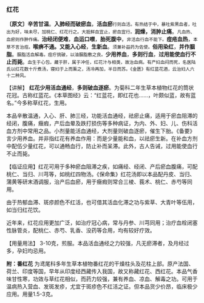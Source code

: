 ### 红花

**〔原文〕辛苦甘温**。**入肺经而破瘀血**，**活血瘀**<small>行则血活。有热结于中，暴吐紫黑血者，吐出为好，味未尽，加桃仁、红花行之。大抵鲜血宜止，瘀血宜行。</small>**润燥，消肿止痛**。<small>凡血热、血瘀则作肿作痛。</small>**治经闭便难**，**血运口噤**，**胎死腹中**，<small>非活血行血不能下。</small>**痘疮血热**，<small>本草不言治痘。</small>**喉痹不通。又能入心经**，**生新血**。<small>须兼补益药为佐使。</small>**俗用染红**，**并作胭脂**。<small>胭脂活血解毒。痘疔挑破，以油胭脂敷之良。</small>**少用养血**，**多则行血**，**过用能使血行不止而毙**。<small>血生于心包，藏于肝，属于冲任，红花汁与相类，故治血病。有产妇血闷而死，名医陆氏以红花数十斤煮汤，寝妇于上而薰之，汤冷再加，半日而苏。《金匮》有红蓝花酒，云治妇人六十二种风。</small>

【讲解】 **红花少用活血通经**，**多则破血逐瘀**。为菊科二年生草本植物红花的筒状花冠。古称红蓝花。《本草图经》云：“红蓝花，即红花也……，叶颇似蓝，故有蓝名。”今多称草红花，生用。

本品辛散温通，入心、肝、肺三经，功能活血通经，祛瘀止痛，适用于瘀血阻滞的经闭，腹痛，癥瘕，产后血晕及跌打损伤等多种病证，为内、外、妇、儿、伤科活血方剂中常用之品。小剂量能活血通经，大剂量则破血逐瘀，催生下胎。《备要》言少用养血。并非指红花有养血作用：而是少量能和血，以祛瘀生新。在补血方剂中配伍少量红花，可以通畅血行，防止补而呆滞。此外，古人告诫，过用能使血行不止而毙。

【临证应用】红花可用于多种瘀血阻滞之疾，如痛经、经闭、产后瘀血腹痛，可配桃仁、当归、川芎等，如桃红四物汤。《保命集》红花汤即以本品配丹皮、当归、蒲黄等研末酒调服，治产后血瘀，用于癥瘕则常合三棱、莪术、桃仁、赤芍等同用。

由于热郁血滞、斑疹颜色不红活，也可借其活血化滞之功与紫草、大青叶等伍用，如当归红花饮。

近年来，红花应用更加广泛，如治疗冠心病，常与丹参、川芎同用；治疗血栓闭塞性脉管炎，配桃仁、赤芍、乳香、没药等合用，均有较好疗效。

【用量用法】 3-10克，煎服。本品活血通经之力较强，凡无瘀滞者，及月经过多，孕妇均忌用。

**附：番红花**  为鸢尾科多年生草本植物番红花的干燥柱头及花柱上部。原产法国、荷兰、印度等国，早年从印度经西藏传入我国，故又称藏红花、西红花。本品气香味甘性寒，功效与草红花相似，而药力较强，兼有养血、凉血、解毒之功。可用于温病热入营血、发斑发疹，尤宜于斑疹色不红活之证。但本品货少价昂，临床极少应用。用量1.5-3克。